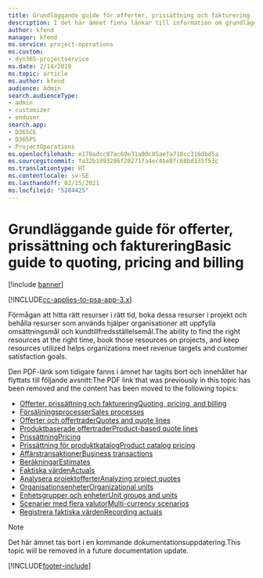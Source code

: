 ```yaml
---
title: Grundläggande guide för offerter, prissättning och fakturering
description: I det här ämnet finns länkar till information om grundläggande offerter, prissättning och fakturering i Project Service Automation.
author: kfend
manager: kfend
ms.service: project-operations
ms.custom:
- dyn365-projectservice
ms.date: 2/14/2019
ms.topic: article
ms.author: kfend
audience: Admin
search.audienceType:
- admin
- customizer
- enduser
search.app:
- D365CE
- D365PS
- ProjectOperations
ms.openlocfilehash: e170adcc87ac69e31a00c85aefa718cc316dbd5a
ms.sourcegitcommit: fa32b1893286f20271fa4ec4be8fc68bd135f53c
ms.translationtype: HT
ms.contentlocale: sv-SE
ms.lasthandoff: 02/15/2021
ms.locfileid: "5284425"
---
```

# <a name="basic-guide-to-quoting-pricing-and-billing"></a><span data-ttu-id="ed9eb-103">Grundläggande guide för offerter, prissättning och fakturering</span><span class="sxs-lookup"><span data-stu-id="ed9eb-103">Basic guide to quoting, pricing and billing</span></span>

[!include [banner](../../includes/psa-now-project-operations.md)]

[!INCLUDE[cc-applies-to-psa-app-3.x](../../includes/cc-applies-to-psa-app-3x.md)]

<span data-ttu-id="ed9eb-104">Förmågan att hitta rätt resurser i rätt tid, boka dessa resurser i projekt och behålla resurser som används hjälper organisationer att uppfylla omsättningsmål och kundtillfredsställelsemål.</span><span class="sxs-lookup"><span data-stu-id="ed9eb-104">The ability to find the right resources at the right time, book those resources on projects, and keep resources utilized helps organizations meet revenue targets and customer satisfaction goals.</span></span> 

<span data-ttu-id="ed9eb-105">Den PDF-länk som tidigare fanns i ämnet har tagits bort och innehållet har flyttats till följande avsnitt:</span><span class="sxs-lookup"><span data-stu-id="ed9eb-105">The PDF link that was previously in this topic has been removed and the content has been moved to the following topics:</span></span>

- [<span data-ttu-id="ed9eb-106">Offerter, prissättning och fakturering</span><span class="sxs-lookup"><span data-stu-id="ed9eb-106">Quoting, pricing, and billing</span></span>](../quote-bill-price.md)
- [<span data-ttu-id="ed9eb-107">Försäljningsprocesser</span><span class="sxs-lookup"><span data-stu-id="ed9eb-107">Sales processes</span></span>](../basic-sales-process.md)
- [<span data-ttu-id="ed9eb-108">Offerter och offertrader</span><span class="sxs-lookup"><span data-stu-id="ed9eb-108">Quotes and quote lines</span></span>](../basic-quote-lines.md)
- [<span data-ttu-id="ed9eb-109">Produktbaserade offertrader</span><span class="sxs-lookup"><span data-stu-id="ed9eb-109">Product-based quote lines</span></span>](../product-based-quote-lines.md)
- [<span data-ttu-id="ed9eb-110">Prissättning</span><span class="sxs-lookup"><span data-stu-id="ed9eb-110">Pricing</span></span>](../basic-pricing.md)
- [<span data-ttu-id="ed9eb-111">Prissättning för produktkatalog</span><span class="sxs-lookup"><span data-stu-id="ed9eb-111">Product catalog pricing</span></span>](../product-catalog-pricing.md)
- [<span data-ttu-id="ed9eb-112">Affärstransaktioner</span><span class="sxs-lookup"><span data-stu-id="ed9eb-112">Business transactions</span></span>](../basic-business-transactions.md)
- [<span data-ttu-id="ed9eb-113">Beräkningar</span><span class="sxs-lookup"><span data-stu-id="ed9eb-113">Estimates</span></span>](../estimates.md)
- [<span data-ttu-id="ed9eb-114">Faktiska värden</span><span class="sxs-lookup"><span data-stu-id="ed9eb-114">Actuals</span></span>](../actuals.md)
- [<span data-ttu-id="ed9eb-115">Analysera projektofferter</span><span class="sxs-lookup"><span data-stu-id="ed9eb-115">Analyzing project quotes</span></span>](../basic-analyzing-quotes.md)
- [<span data-ttu-id="ed9eb-116">Organisationsenheter</span><span class="sxs-lookup"><span data-stu-id="ed9eb-116">Organizational units</span></span>](../advanced-organizational.md)
- [<span data-ttu-id="ed9eb-117">Enhetsgrupper och enheter</span><span class="sxs-lookup"><span data-stu-id="ed9eb-117">Unit groups and units</span></span>](../advanced-units.md)
- [<span data-ttu-id="ed9eb-118">Scenarier med flera valutor</span><span class="sxs-lookup"><span data-stu-id="ed9eb-118">Multi-currency scenarios</span></span>](../advanced-currency.md)
- [<span data-ttu-id="ed9eb-119">Registrera faktiska värden</span><span class="sxs-lookup"><span data-stu-id="ed9eb-119">Recording actuals</span></span>](../advanced-actuals.md)

> [!NOTE]
> <span data-ttu-id="ed9eb-120">Det här ämnet tas bort i en kommande dokumentationsuppdatering.</span><span class="sxs-lookup"><span data-stu-id="ed9eb-120">This topic will be removed in a future documentation update.</span></span> 


[!INCLUDE[footer-include](../../includes/footer-banner.md)]